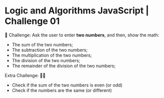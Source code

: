 # Logic and Algorithms JavaScript | Challenge 01

🎯 Challenge:
Ask the user to enter **two numbers**, and then, show the math:
* The sum of the two numbers;
* The subtraction of the two numbers;
* The multiplication of the two numbers;
* The division of the two numbers;
* The remainder of the division of the two numbers;

Extra Challenge: 👀🚀
* Check if the sum of the two numbers is even (or odd)
* Check if the numbers are the same (or different)
